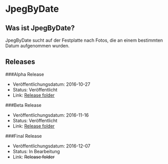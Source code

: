 # JpegByDate

## Was ist JpegByDate?
JpegByDate sucht auf der Festplatte nach Fotos, die an einem bestimmten Datum aufgenommen wurden.

## Releases

###Alpha Release

* Veröffentlichungsdatum: 2016-10-27
* Status: Veröffentlicht
* Link: [Release folder](../../tree/master/release/release2016-10-27)

###Beta Release

* Veröffentlichungsdatum: 2016-11-16
* Status: Veröffentlicht
* Link: [Release folder](../../tree/master/release/release2016-11-16)

###Final Release

* Veröffentlichungsdatum: 2016-12-07
* Status: In Bearbeitung
* Link: ~~Release folder~~
